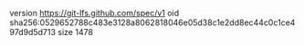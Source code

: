 version https://git-lfs.github.com/spec/v1
oid sha256:0529652788c483e3128a8062818046e05d38c1e2dd8ec44c0c1ce497d9d5d713
size 1478
